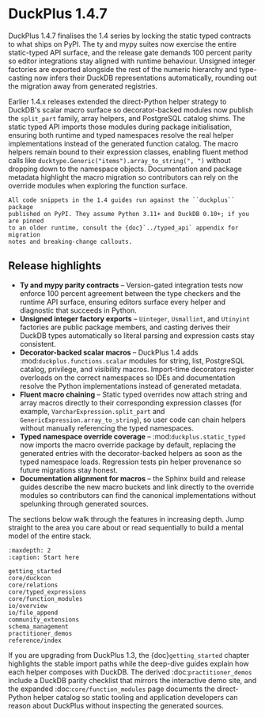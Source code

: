 # DuckPlus 1.4.7

DuckPlus 1.4.7 finalises the 1.4 series by locking the static typed contracts to
what ships on PyPI. The ty and mypy suites now exercise the entire
static-typed API surface, and the release gate demands 100 percent parity so
editor integrations stay aligned with runtime behaviour. Unsigned integer
factories are exported alongside the rest of the numeric hierarchy and
type-casting now infers their DuckDB representations automatically, rounding out
the migration away from generated registries.

Earlier 1.4.x releases extended the direct-Python helper strategy to DuckDB's
scalar macro surface so decorator-backed modules now publish the `split_part`
family, array helpers, and PostgreSQL catalog shims. The static typed API
imports those modules during package initialisation, ensuring both runtime and
typed namespaces resolve the real helper implementations instead of the
generated function catalog. The macro helpers remain bound to their expression
classes, enabling fluent method calls like
``ducktype.Generic("items").array_to_string(", ")`` without dropping down to the
namespace objects. Documentation and package metadata highlight the macro
migration so contributors can rely on the override modules when exploring the
function surface.

```{tip}
All code snippets in the 1.4 guides run against the ``duckplus`` package
published on PyPI. They assume Python 3.11+ and DuckDB 0.10+; if you are pinned
to an older runtime, consult the {doc}`../typed_api` appendix for migration
notes and breaking-change callouts.
```

## Release highlights

- **Ty and mypy parity contracts** – Version-gated integration tests now enforce
  100 percent agreement between the type checkers and the runtime API surface,
  ensuring editors surface every helper and diagnostic that succeeds in Python.
- **Unsigned integer factory exports** – `Uinteger`, `Usmallint`, and
  `Utinyint` factories are public package members, and casting derives their
  DuckDB types automatically so literal parsing and expression casts stay
  consistent.
- **Decorator-backed scalar macros** – DuckPlus 1.4 adds
  :mod:`duckplus.functions.scalar` modules for string, list, PostgreSQL catalog,
  privilege, and visibility macros. Import-time decorators register overloads
  on the correct namespaces so IDEs and documentation resolve the Python
  implementations instead of generated metadata.
- **Fluent macro chaining** – Static typed overrides now attach string and
  array macros directly to their corresponding expression classes (for example,
  ``VarcharExpression.split_part`` and ``GenericExpression.array_to_string``),
  so user code can chain helpers without manually referencing the typed
  namespaces.
- **Typed namespace override coverage** – :mod:`duckplus.static_typed` now
  imports the macro override package by default, replacing the generated
  entries with the decorator-backed helpers as soon as the typed namespace
  loads. Regression tests pin helper provenance so future migrations stay
  honest.
- **Documentation alignment for macros** – the Sphinx build and release guides
  describe the new macro buckets and link directly to the override modules so
  contributors can find the canonical implementations without spelunking through
  generated sources.

The sections below walk through the features in increasing depth. Jump straight
to the area you care about or read sequentially to build a mental model of the
entire stack.

```{toctree}
:maxdepth: 2
:caption: Start here

getting_started
core/duckcon
core/relations
core/typed_expressions
core/function_modules
io/overview
io/file_append
community_extensions
schema_management
practitioner_demos
reference/index
```

If you are upgrading from DuckPlus 1.3, the {doc}`getting_started` chapter
highlights the stable import paths while the deep-dive guides explain how each
helper composes with DuckDB. The derived :doc:`practitioner_demos` include a
DuckDB parity checklist that mirrors the interactive demo site, and the
expanded :doc:`core/function_modules` page documents the direct-Python helper
catalog so static tooling and application developers can reason about DuckPlus
without inspecting the generated sources.

